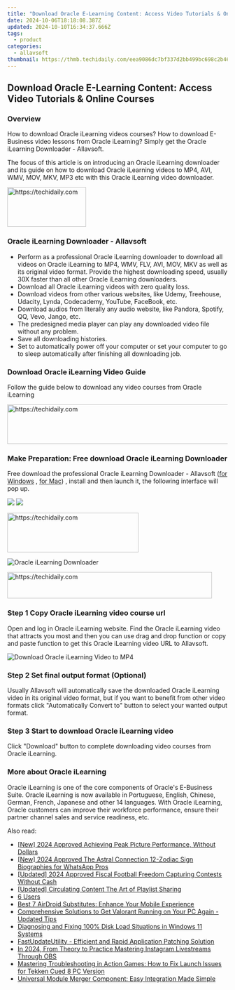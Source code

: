 ```yaml
---
title: "Download Oracle E-Learning Content: Access Video Tutorials & Online Courses"
date: 2024-10-06T18:18:08.387Z
updated: 2024-10-10T16:34:37.666Z
tags:
  - product
categories:
  - allavsoft
thumbnail: https://thmb.techidaily.com/eea9086dc7bf337d2bb499bc698c2b462f09146348f5ebcda0ff8ce585d15359.jpg
---
```


## Download Oracle E-Learning Content: Access Video Tutorials & Online Courses

### Overview

How to download Oracle iLearning videos courses? How to download E-Business video lessons from Oracle iLearning? Simply get the Oracle iLearning Downloader - Allavsoft.

The focus of this article is on introducing an Oracle iLearning downloader and its guide on how to download Oracle iLearning videos to MP4, AVI, WMV, MOV, MKV, MP3 etc with this Oracle iLearning video downloader.

<!-- affiliate ads begin -->
<a href="https://25home.pxf.io/c/5597632/2148639/16836" target="_top" id="2148639">
  <img src="//a.impactradius-go.com/display-ad/16836-2148639" border="0" alt="https://techidaily.com" width="180" height="90"/>
</a>
<img height="0" width="0" src="https://25home.pxf.io/i/5597632/2148639/16836" style="position:absolute;visibility:hidden;" border="0" />
<!-- affiliate ads end -->

### Oracle iLearning Downloader - Allavsoft

* Perform as a professional Oracle iLearning downloader to download all videos on Oracle iLearning to MP4, WMV, FLV, AVI, MOV, MKV as well as its original video format. Provide the highest downloading speed, usually 30X faster than all other Oracle iLearning downloaders.
* Download all Oracle iLearning videos with zero quality loss.
* Download videos from other various websites, like Udemy, Treehouse, Udacity, Lynda, Codecademy, YouTube, FaceBook, etc.
* Download audios from literally any audio website, like Pandora, Spotify, QQ, Vevo, Jango, etc.
* The predesigned media player can play any downloaded video file without any problem.
* Save all downloading histories.
* Set to automatically power off your computer or set your computer to go to sleep automatically after finishing all downloading job.

### Download Oracle iLearning Video Guide

Follow the guide below to download any video courses from Oracle iLearning

<!-- affiliate ads begin -->
<a href="https://appsumo.8odi.net/c/5597632/2151871/7443" target="_top" id="2151871">
  <img src="//a.impactradius-go.com/display-ad/7443-2151871" border="0" alt="https://techidaily.com" width="600" height="90"/>
</a>
<img height="0" width="0" src="https://appsumo.8odi.net/i/5597632/2151871/7443" style="position:absolute;visibility:hidden;" border="0" />
<!-- affiliate ads end -->

### Make Preparation: Free download Oracle iLearning Downloader

Free download the professional Oracle iLearning Downloader - Allavsoft ([for Windows](https://tools.techidaily.com/allavsoft/products/) , [for Mac](https://tools.techidaily.com/allavsoft/products/)) , install and then launch it, the following interface will pop up.

[![](https://www.allavsoft.com/how-to/../images/how-to/free-download-win.jpg)](https://tools.techidaily.com/allavsoft/products/) [![](https://www.allavsoft.com/how-to/../images/how-to/free-download-mac.jpg)](https://tools.techidaily.com/allavsoft/products/)

<!-- affiliate ads begin -->
<a href="https://homestyler.sjv.io/c/5597632/1943750/22993" target="_top" id="1943750">
  <img src="//a.impactradius-go.com/display-ad/22993-1943750" border="0" alt="https://techidaily.com" width="300" height="90"/>
</a>
<img height="0" width="0" src="https://homestyler.sjv.io/i/5597632/1943750/22993" style="position:absolute;visibility:hidden;" border="0" />
<!-- affiliate ads end -->

![Oracle iLearning Downloader](https://www.allavsoft.com/how-to/../images/allavsoft/screen-shot-600.jpg)

<!-- affiliate ads begin -->
<a href="https://bluettius.sjv.io/c/5597632/2139118/17108" target="_top" id="2139118">
  <img src="//a.impactradius-go.com/display-ad/17108-2139118" border="0" alt="https://techidaily.com" width="468" height="60"/>
</a>
<img height="0" width="0" src="https://bluettius.sjv.io/i/5597632/2139118/17108" style="position:absolute;visibility:hidden;" border="0" />
<!-- affiliate ads end -->

### Step 1 Copy Oracle iLearning video course url

Open and log in Oracle iLearning website. Find the Oracle iLearning video that attracts you most and then you can use drag and drop function or copy and paste function to get this Oracle iLearning video URL to Allavsoft.

![Download Oracle iLearning Video to MP4](https://www.allavsoft.com/how-to/../images/how-to/download-rtmp-video/download-rtmp-video.jpg)

### Step 2 Set final output format (Optional)

Usually Allavsoft will automatically save the downloaded Oracle iLearning video in its original video format, but if you want to benefit from other video formats click "Automatically Convert to" button to select your wanted output format.

### Step 3 Start to download Oracle iLearning video

Click "Download" button to complete downloading video courses from Oracle iLearning.

### More about Oracle iLearning

Oracle iLearning is one of the core components of Oracle's E-Business Suite. Oracle iLearning is now available in Portuguese, English, Chinese, German, French, Japanese and other 14 languages. With Oracle iLearning, Oracle customers can improve their workforce performance, ensure their partner channel sales and service readiness, etc.

<ins class="adsbygoogle"
     style="display:block"
     data-ad-format="autorelaxed"
     data-ad-client="ca-pub-7571918770474297"
     data-ad-slot="1223367746"></ins>

<ins class="adsbygoogle"
     style="display:block"
     data-ad-client="ca-pub-7571918770474297"
     data-ad-slot="8358498916"
     data-ad-format="auto"
     data-full-width-responsive="true"></ins>

<span class="atpl-alsoreadstyle">Also read:</span>
<div><ul>
<li><a href="https://article-tips.techidaily.com/new-2024-approved-achieving-peak-picture-performance-without-dollars/"><u>[New] 2024 Approved Achieving Peak Picture Performance, Without Dollars</u></a></li>
<li><a href="https://article-files.techidaily.com/new-2024-approved-the-astral-connection-12-zodiac-sign-biographies-for-whatsapp-pros/"><u>[New] 2024 Approved The Astral Connection 12-Zodiac Sign Biographies for WhatsApp Pros</u></a></li>
<li><a href="https://fox-glue.techidaily.com/updated-2024-approved-fiscal-football-freedom-capturing-contests-without-cash/"><u>[Updated] 2024 Approved Fiscal Football Freedom Capturing Contests Without Cash</u></a></li>
<li><a href="https://youtube-sure.techidaily.com/ed-circulating-content-the-art-of-playlist-sharing/"><u>[Updated] Circulating Content The Art of Playlist Sharing</u></a></li>
<li><a href="https://fox-triigers.techidaily.com/6-users/"><u>6 Users</u></a></li>
<li><a href="https://fox-triigers.techidaily.com/best-7-airdroid-substitutes-enhance-your-mobile-experience/"><u>Best 7 AirDroid Substitutes: Enhance Your Mobile Experience</u></a></li>
<li><a href="https://win-solutions.techidaily.com/comprehensive-solutions-to-get-valorant-running-on-your-pc-again-updated-tips/"><u>Comprehensive Solutions to Get Valorant Running on Your PC Again - Updated Tips</u></a></li>
<li><a href="https://win-forum.techidaily.com/diagnosing-and-fixing-100-disk-load-situations-in-windows-11-systems/"><u>Diagnosing and Fixing 100% Disk Load Situations in Windows 11 Systems</u></a></li>
<li><a href="https://fox-triigers.techidaily.com/fastupdateutility-efficient-and-rapid-application-patching-solution/"><u>FastUpdateUtility - Efficient and Rapid Application Patching Solution</u></a></li>
<li><a href="https://screen-capture.techidaily.com/in-2024-from-theory-to-practice-mastering-instagram-livestreams-through-obs/"><u>In 2024, From Theory to Practice Mastering Instagram Livestreams Through OBS</u></a></li>
<li><a href="https://win-solutions.techidaily.com/mastering-troubleshooting-in-action-games-how-to-fix-launch-issues-for-tekken-cued-8-pc-version/"><u>Mastering Troubleshooting in Action Games: How to Fix Launch Issues for Tekken Cued 8 PC Version</u></a></li>
<li><a href="https://fox-triigers.techidaily.com/universal-module-merger-component-easy-integration-made-simple/"><u>Universal Module Merger Component: Easy Integration Made Simple</u></a></li>
</ul></div>

